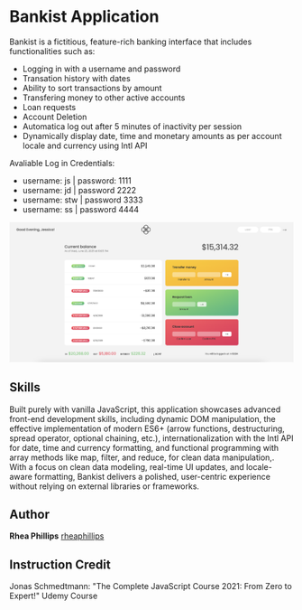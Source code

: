 # Bankist Application

Bankist is a fictitious, feature-rich banking interface that includes functionalities such as:

- Logging in with a username and password
- Transation history with dates
- Ability to sort transactions by amount
- Transfering money to other active accounts
- Loan requests
- Account Deletion
- Automatica log out after 5 minutes of inactivity per session
- Dynamically display date, time and monetary amounts as per account locale and currency using Intl API

Avaliable Log in Credentials:
- username: js | password: 1111
- username: jd | password 2222
- username: stw | password 3333
- username: ss | password 4444

![demo2](./image.png)

## Skills

Built purely with vanilla JavaScript, this application showcases advanced front-end development skills, including dynamic DOM manipulation, the effective implementation of modern ES6+ (arrow functions, destructuring, spread operator, optional chaining, etc.), internationalization with the Intl API for date, time and currency formatting, and functional programming with array methods like map, filter, and reduce, for clean data manipulation,. With a focus on clean data modeling, real-time UI updates, and locale-aware formatting, Bankist delivers a polished, user-centric experience without relying on external libraries or frameworks.

## Author

**Rhea Phillips**
[rheaphillips](https://github.com/rheaphillips)

## Instruction Credit

Jonas Schmedtmann: "The Complete JavaScript Course 2021: From Zero to Expert!" Udemy Course
